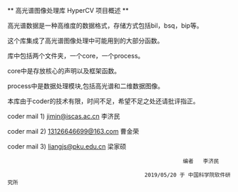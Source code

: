 ﻿
 **
高光谱图像处理库 HyperCV 项目概述
** 

高光谱数据是一种高维度的数据格式，存储方式包括bil，bsq，bip等。

这个库集成了高光谱图像处理中可能用到的大部分函数。

库中包括两个文件夹，一个core，一个process。

core中是存放核心的声明以及框架函数。

process中是数据处理模块,包括高光谱和二维数据图像。

本库由于coder的技术有限，时间不足，希望不足之处还请批评指正。


coder mail 1) jimin@iscas.ac.cn  李济民

coder mail 2) 13126646699@163.com  曹金荣

coder mail 3) liangjs@pku.edu.cn  梁家硕

 

                                                           编者   李济民

			                                   2019/05/20 于 中国科学院软件研究所
